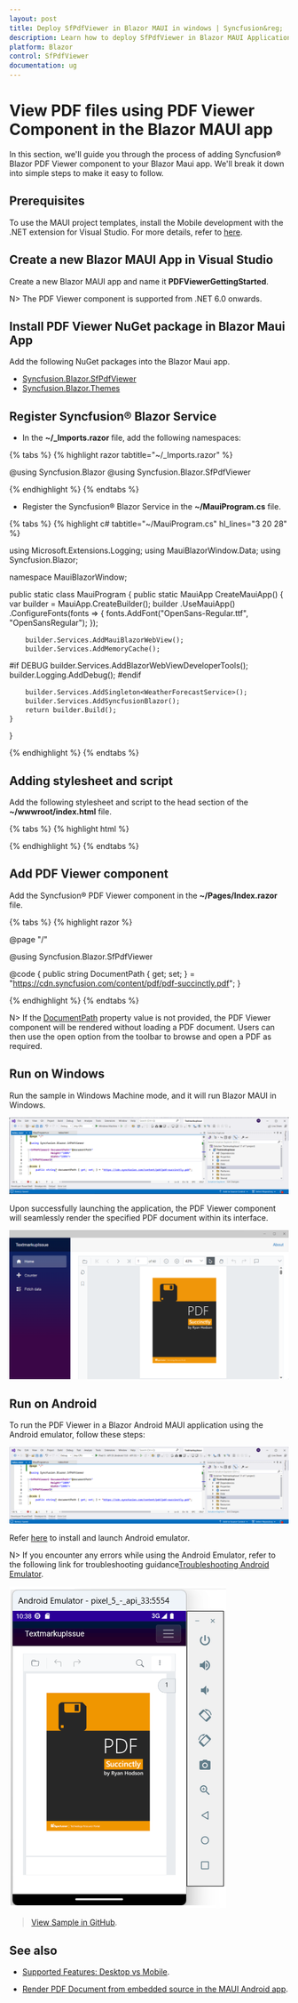 ```yaml
---
layout: post
title: Deploy SfPdfViewer in Blazor MAUI in windows | Syncfusion&reg;
description: Learn how to deploy SfPdfViewer in Blazor MAUI Application on Windows in Syncfusion&reg; Blazor SfPdfViewer component and much more details.
platform: Blazor
control: SfPdfViewer
documentation: ug
---
```


# View PDF files using PDF Viewer Component in the Blazor MAUI app 

In this section, we'll guide you through the process of adding Syncfusion&reg; Blazor PDF Viewer component to your Blazor Maui app. We'll break it down into simple steps to make it easy to follow.

## Prerequisites

To use the MAUI project templates, install the Mobile development with the .NET extension for Visual Studio. For more details, refer to [here](https://learn.microsoft.com/en-us/dotnet/MAUI/get-started/installation?tabs=vswin).

## Create a new Blazor MAUI App in Visual Studio

Create a new Blazor MAUI app and name it **PDFViewerGettingStarted**.

N> The PDF Viewer component is supported from .NET 6.0 onwards.

## Install PDF Viewer NuGet package in Blazor Maui App

Add the following NuGet packages into the Blazor Maui app.

* [Syncfusion.Blazor.SfPdfViewer](https://www.nuget.org/packages/Syncfusion.Blazor.SfPdfViewer) 
* [Syncfusion.Blazor.Themes](https://www.nuget.org/packages/Syncfusion.Blazor.Themes)

## Register Syncfusion&reg; Blazor Service

* In the **~/_Imports.razor** file, add the following namespaces:

{% tabs %}
{% highlight razor tabtitle="~/_Imports.razor" %}

@using Syncfusion.Blazor 
@using Syncfusion.Blazor.SfPdfViewer

{% endhighlight %}
{% endtabs %}

* Register the Syncfusion&reg; Blazor Service in the **~/MauiProgram.cs** file.

{% tabs %}
{% highlight c# tabtitle="~/MauiProgram.cs" hl_lines="3 20 28" %}

using Microsoft.Extensions.Logging;
using MauiBlazorWindow.Data;
using Syncfusion.Blazor;

namespace MauiBlazorWindow;

public static class MauiProgram
{
    public static MauiApp CreateMauiApp()
    {
        var builder = MauiApp.CreateBuilder();
        builder
            .UseMauiApp<App>()
            .ConfigureFonts(fonts =>
            {
                fonts.AddFont("OpenSans-Regular.ttf", "OpenSansRegular");
            });

        builder.Services.AddMauiBlazorWebView();
        builder.Services.AddMemoryCache();

#if DEBUG
        builder.Services.AddBlazorWebViewDeveloperTools();
        builder.Logging.AddDebug();
#endif

        builder.Services.AddSingleton<WeatherForecastService>();
        builder.Services.AddSyncfusionBlazor();
        return builder.Build();
    }
}

{% endhighlight %}
{% endtabs %}

## Adding stylesheet and script

Add the following stylesheet and script to the head section of the **~/wwwroot/index.html** file.

{% tabs %}
{% highlight html %}

<head>
    <!-- Syncfusion Blazor PDF Viewer control's theme style sheet -->
    <link href="_content/Syncfusion.Blazor.Themes/bootstrap5.css" rel="stylesheet" />
    <!-- Syncfusion Blazor PDF Viewer control's scripts -->
    <script src="_content/Syncfusion.Blazor.SfPdfViewer/scripts/syncfusion-blazor-sfpdfviewer.min.js" type="text/javascript"></script>
</head>

{% endhighlight %}
{% endtabs %}

## Add PDF Viewer component

Add the Syncfusion&reg; PDF Viewer component in the **~/Pages/Index.razor** file.

{% tabs %}
{% highlight razor %}

@page "/"

@using Syncfusion.Blazor.SfPdfViewer

<SfPdfViewer2 DocumentPath="@DocumentPath"
              Height="100%"
              Width="100%">
</SfPdfViewer2>

@code {
    public string DocumentPath { get; set; } = "https://cdn.syncfusion.com/content/pdf/pdf-succinctly.pdf";
}

{% endhighlight %}
{% endtabs %}

N> If the [DocumentPath](https://help.syncfusion.com/cr/blazor/Syncfusion.Blazor.SfPdfViewer.PdfViewerBase.html#Syncfusion_Blazor_SfPdfViewer_PdfViewerBase_DocumentPath) property value is not provided, the PDF Viewer component will be rendered without loading a PDF document. Users can then use the open option from the toolbar to browse and open a PDF as required.

## Run on Windows

Run the sample in Windows Machine mode, and it will run Blazor MAUI in Windows.

![Run Windows machine](gettingstarted-images/Windows-machine.png)

Upon successfully launching the application, the PDF Viewer component will seamlessly render the specified PDF document within its interface.

![Blazor SfPdfViewer Component](gettingstarted-images/Windows-maui-output.png)

## Run on Android

To run the PDF Viewer in a Blazor Android MAUI application using the Android emulator, follow these steps:

![Run Windows machine](gettingstarted-images/android-maui.png)

Refer [here](https://learn.microsoft.com/en-us/dotnet/maui/android/emulator/device-manager#android-device-manager-on-windows) to install and launch Android emulator.

N> If you encounter any errors while using the Android Emulator, refer to the following link for troubleshooting guidance[Troubleshooting Android Emulator](https://learn.microsoft.com/en-us/dotnet/maui/android/emulator/troubleshooting).

![Blazor SfPdfViewer Component](gettingstarted-images/android-emulator.png)

>[View Sample in GitHub](https://github.com/SyncfusionExamples/blazor-pdf-viewer-examples/tree/master/Server%20Deployment/Maui/MauiBlazorWindow).

## See also

* [Supported Features: Desktop vs Mobile](./features#supported-features-desktop-vs-mobile).

* [Render PDF Document from embedded source in the MAUI Android app](../how-to/deploy-maui-using-android-emulator).